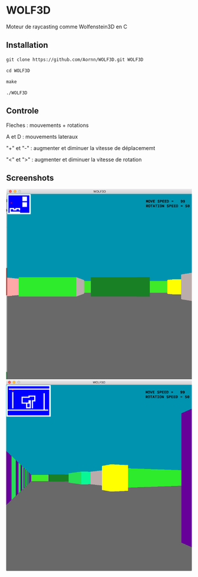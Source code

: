 # WOLF3D

Moteur de raycasting comme Wolfenstein3D en C

## Installation

```
git clone https://github.com/Aornn/WOLF3D.git WOLF3D
```

```
cd WOLF3D
```

```
make
```

```
./WOLF3D
```

## Controle

Fleches : mouvements + rotations

A et D : mouvements lateraux

"+" et "-" : augmenter et diminuer la vitesse de déplacememt

"<" et ">" : augmenter et diminuer la vitesse de rotation

## Screenshots

![alt text](https://github.com/Aornn/WOLF3D/blob/master/Screen%20Shot%202017-04-26%20at%201.43.46%20PM.png)
![alt text](https://github.com/Aornn/WOLF3D/blob/master/Screen%20Shot%202017-04-26%20at%201.44.07%20PM.png)

